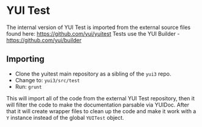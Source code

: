 YUI Test
========

The internal version of YUI Test is imported from the external source files found here:  https://github.com/yui/yuitest
Tests use the YUI Builder - https://github.com/yui/builder

Importing
---------

   * Clone the yuitest main repository as a sibling of the `yui3` repo.
   * Change to: `yui3/src/test`
   * Run: `grunt`

This will import all of the code from the external YUI Test repository, then it will
filter the code to make the documentation parsable via YUIDoc. After that it will create 
wrapper files to clean up the code and make it work with a `Y` instance instead of the
global `YUITest` object.
